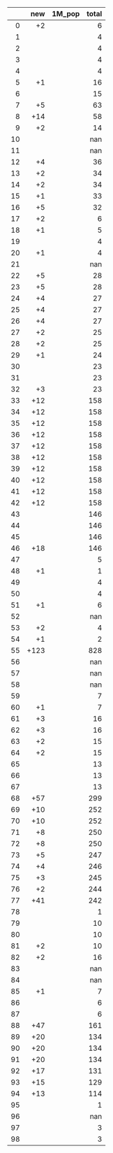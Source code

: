 |    |   new | 1M_pop   |   total |
|---:|------:|:---------|--------:|
|  0 |    +2 |          |       6 |
|  1 |       |          |       4 |
|  2 |       |          |       4 |
|  3 |       |          |       4 |
|  4 |       |          |       4 |
|  5 |    +1 |          |      16 |
|  6 |       |          |      15 |
|  7 |    +5 |          |      63 |
|  8 |   +14 |          |      58 |
|  9 |    +2 |          |      14 |
| 10 |       |          |     nan |
| 11 |       |          |     nan |
| 12 |    +4 |          |      36 |
| 13 |    +2 |          |      34 |
| 14 |    +2 |          |      34 |
| 15 |    +1 |          |      33 |
| 16 |    +5 |          |      32 |
| 17 |    +2 |          |       6 |
| 18 |    +1 |          |       5 |
| 19 |       |          |       4 |
| 20 |    +1 |          |       4 |
| 21 |       |          |     nan |
| 22 |    +5 |          |      28 |
| 23 |    +5 |          |      28 |
| 24 |    +4 |          |      27 |
| 25 |    +4 |          |      27 |
| 26 |    +4 |          |      27 |
| 27 |    +2 |          |      25 |
| 28 |    +2 |          |      25 |
| 29 |    +1 |          |      24 |
| 30 |       |          |      23 |
| 31 |       |          |      23 |
| 32 |    +3 |          |      23 |
| 33 |   +12 |          |     158 |
| 34 |   +12 |          |     158 |
| 35 |   +12 |          |     158 |
| 36 |   +12 |          |     158 |
| 37 |   +12 |          |     158 |
| 38 |   +12 |          |     158 |
| 39 |   +12 |          |     158 |
| 40 |   +12 |          |     158 |
| 41 |   +12 |          |     158 |
| 42 |   +12 |          |     158 |
| 43 |       |          |     146 |
| 44 |       |          |     146 |
| 45 |       |          |     146 |
| 46 |   +18 |          |     146 |
| 47 |       |          |       5 |
| 48 |    +1 |          |       1 |
| 49 |       |          |       4 |
| 50 |       |          |       4 |
| 51 |    +1 |          |       6 |
| 52 |       |          |     nan |
| 53 |    +2 |          |       4 |
| 54 |    +1 |          |       2 |
| 55 |  +123 |          |     828 |
| 56 |       |          |     nan |
| 57 |       |          |     nan |
| 58 |       |          |     nan |
| 59 |       |          |       7 |
| 60 |    +1 |          |       7 |
| 61 |    +3 |          |      16 |
| 62 |    +3 |          |      16 |
| 63 |    +2 |          |      15 |
| 64 |    +2 |          |      15 |
| 65 |       |          |      13 |
| 66 |       |          |      13 |
| 67 |       |          |      13 |
| 68 |   +57 |          |     299 |
| 69 |   +10 |          |     252 |
| 70 |   +10 |          |     252 |
| 71 |    +8 |          |     250 |
| 72 |    +8 |          |     250 |
| 73 |    +5 |          |     247 |
| 74 |    +4 |          |     246 |
| 75 |    +3 |          |     245 |
| 76 |    +2 |          |     244 |
| 77 |   +41 |          |     242 |
| 78 |       |          |       1 |
| 79 |       |          |      10 |
| 80 |       |          |      10 |
| 81 |    +2 |          |      10 |
| 82 |    +2 |          |      16 |
| 83 |       |          |     nan |
| 84 |       |          |     nan |
| 85 |    +1 |          |       7 |
| 86 |       |          |       6 |
| 87 |       |          |       6 |
| 88 |   +47 |          |     161 |
| 89 |   +20 |          |     134 |
| 90 |   +20 |          |     134 |
| 91 |   +20 |          |     134 |
| 92 |   +17 |          |     131 |
| 93 |   +15 |          |     129 |
| 94 |   +13 |          |     114 |
| 95 |       |          |       1 |
| 96 |       |          |     nan |
| 97 |       |          |       3 |
| 98 |       |          |       3 |